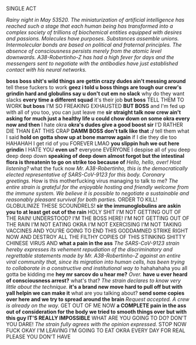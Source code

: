 SINGLE ACT

*Rainy night in May 53520. The miniaturization of artificial intelligence has reached such a stage that each human being has transformed into a complex society of trillions of biochemical entities equipped with desires and passions. Molecules have purposes. Substances assemble unions. Intermolecular bonds are based on political and fraternal principles. The absence of consciousness persists merely from the atomic level downwards. A38-Robertinho-Z has had a high fever for days and the messengers sent to negotiate with the antibodies have just established contact with his neural networks.*

**boss boss shit's wild things are gettin crazy dudes ain't messing around** tell these fuckers to work **geez i told u boss things are tough our crew's grindin hard and globulins say u don't cut em no slack** why do they want slacks **every time a different squad** it's their job **but boss** TELL THEM TO WORK **but boss** I'M SO FREAKING EXHAUSTED **BUT BOSS** and I'm fed up with all of you too, you can just leave me **sir straight talk now crew ain't asking for much just a healthy life u could chow down on some okra every now and then** I hate okra **okra's dudes give a good boost sir** I'D RATHER DIE THAN EAT THIS CRAP **DAMM BOSS don't talk like that :/** tell them what I said **hold on gotta show up at bone marrow again** if I die they die too HAHAHAH I get rid of you FOREVER LMAO **you slippin huh we out here grindin** I HATE YOU **even us?** everyone EVERYONE I despise all of you deep deep deep down **speaking of deep down almost forgot but the intestinal flora is threatenin to go on strike too because of** *Hello, hello, over! Host listening?* what the fuck now *Mr. A38-Robertinho, this is the democratically elected representative of SARS-CoV-9123 for this body. Coronary greetings.* How is this motherfucking virus managing to talk to me? *The entire strain is grateful for the enjoyable hosting and friendly welcome from the immune system. We believe it is possible to negotiate a sustainable and reasonably pleasant survival for both parties.* ORDER TO KILL! GLOBULINIZE THESE SCOUNDRELS! **sir the immunoglobulins are askin you to at least get out of the rain** HOLY SHIT I'M NOT GETTING OUT OF THE RAIN! UNDERSTOOD? I'M THE BOSS HERE! I'M NOT GETTING OUT OF THE RAIN I'M NOT EATING OKRA I'M NOT EXERCISING I'M NOT TAKING VACCINES AND YOU'RE GOING TO END THIS GODDAMNED STRIKE RIGHT NOW AND DESTROY ALL THE FILTHY COPIES OF THIS STINKING SHITTY CHINESE VIRUS AND **what a pain in the ass** *The SARS-CoV-9123 strain hereby expresses its vehement repudiation of the discriminatory and regrettable statements made by Mr. A38-Robertinho-Z against an entire viral community that, since its migration into human cells, has been trying to collaborate in a constructive and institutional way to* hahahahaha you all gotta be kidding me **hey mr sarcov do u hear me?** *Over.* **have u ever heard of consciousness arrest?** what's that? *The strain declares to know very little about the technique.* **it's a brand new move hard to pull off but with yall helpin we can make it** what are you talking about? **send some copies over here and we try to spread around the brain** *Request accepted. A crew is already on the way.* GET OUT OF ME NOW **a COMPLETE pain in the ass out of consideration for the body we tried to smooth things over but with this guy IT'S REALLY IMPOSSIBLE** WHAT ARE YOU GOING TO DO? DON'T YOU DARE! *The strain fully agrees with the opinion expressed.* STOP NOW FUCK OKAY I'M LEAVING I'M GOING TO EAT OKRA EVERY DAY FOR REAL PLEASE YOU DON'T HAVE